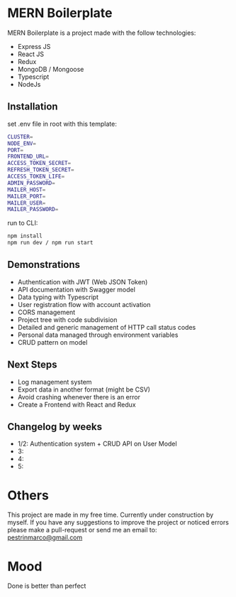 # MERN Boilerplate

MERN Boilerplate is a project made with the follow technologies:
- Express JS
- React JS
- Redux
- MongoDB / Mongoose
- Typescript
- NodeJs
## Installation
set .env file in root with this template:
```bash
CLUSTER=
NODE_ENV=
PORT=
FRONTEND_URL=
ACCESS_TOKEN_SECRET=
REFRESH_TOKEN_SECRET=
ACCESS_TOKEN_LIFE=
ADMIN_PASSWORD=
MAILER_HOST=
MAILER_PORT=
MAILER_USER=
MAILER_PASSWORD=
```
run to CLI:
```bash
npm install
npm run dev / npm run start
```
## Demonstrations
- Authentication with JWT (Web JSON Token)
- API documentation with Swagger model
- Data typing with Typescript
- User registration flow with account activation
- CORS management
- Project tree with code subdivision
- Detailed and generic management of HTTP call status codes
- Personal data managed through environment variables
- CRUD pattern on model

## Next Steps
- Log management system
- Export data in another format (might be CSV)
- Avoid crashing whenever there is an error
- Create a Frontend with React and Redux

## Changelog by weeks
- 1/2: Authentication system + CRUD API on User Model
- 3:
- 4:
- 5:

# Others
This project are made in my free time. Currently under construction by myself.
If you have any suggestions to improve the project or noticed errors please make a pull-request or send me an email to: pestrinmarco@gmail.com

# Mood
Done is better than perfect
